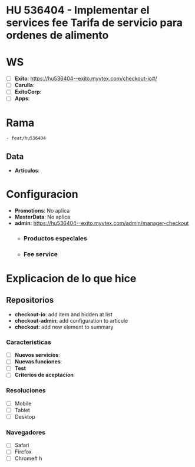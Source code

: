 # HU 536404 - Implementar el services fee Tarifa de servicio para ordenes de alimento

# WS
- [ ] **Exito**: https://hu536404--exito.myvtex.com/checkout-io#/
- [ ] **Carulla**:
- [ ] **ExitoCorp**:
- [ ] **Apps**:

# Rama
	- feat/hu536404 

## Data
- **Articulos**: 

# Configuracion
- **Promotions**: No aplica
- **MasterData**: No aplica
- **admin**: https://hu536404--exito.myvtex.com/admin/manager-checkout
	- ### Productos especiales
	- ### Fee service



# Explicacion de lo que hice

## Repositorios
- **checkout-io**: add item and hidden at list
- **checkout-admin**: add configuration to articule
- **checkout**: add new element to summary

### Caracteristicas
- [ ] **Nuevos servicios**:
- [ ] **Nuevas funciones**:
- [ ] **Test**
- [ ] **Criterios de aceptacion**

### Resoluciones
- [ ] Mobile
- [ ] Tablet
- [ ] Desktop

### Navegadores
- [ ] Safari
- [ ] Firefox
- [ ] Chrome# h
